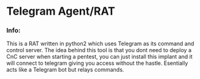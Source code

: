 # Telegram Agent/RAT
### Info:
This is a RAT written in python2 which uses Telegram as its command and control server. The idea behind this tool is that you dont need to deploy a CnC server when starting a pentest, you can just install this implant and it will connect to telegram giving you access without the hastle. Esentially acts like a Telegram bot but relays commands.
